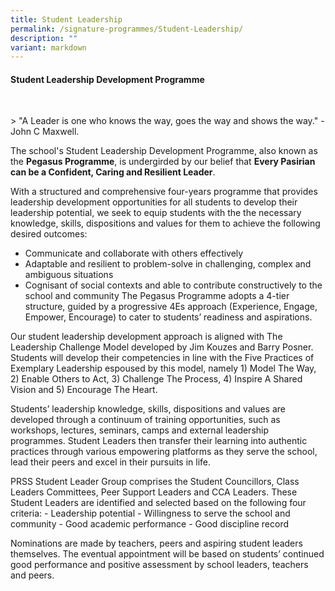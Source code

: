 ```yaml
---
title: Student Leadership
permalink: /signature-programmes/Student-Leadership/
description: ""
variant: markdown
---
```

#### **Student Leadership Development Programme**  
<br>

&gt; "A Leader is one who knows the way, goes the way and shows the way." - John C Maxwell. 

The school's Student Leadership Development Programme, also known as the **Pegasus Programme**, is undergirded by our belief that **Every Pasirian can be a Confident, Caring and Resilient Leader**. 

With a structured and comprehensive four-years programme that provides leadership development opportunities for all students to develop their leadership potential, we seek to equip students with the the necessary knowledge, skills, dispositions and values for them to achieve the following desired outcomes: 
* Communicate and collaborate with others effectively
* Adaptable and resilient to problem-solve in challenging, complex and ambiguous situations
* Cognisant of social contexts and able to contribute constructively to the school and community The Pegasus Programme adopts a 4-tier structure, guided by a progressive 4Es approach (Experience, Engage, Empower, Encourage) to cater to students’ readiness and aspirations.

Our student leadership development approach is aligned with The Leadership Challenge Model developed by Jim Kouzes and Barry Posner. Students will develop their competencies in line with the Five Practices of Exemplary Leadership espoused by this model, namely 1) Model The Way, 2) Enable Others to Act, 3) Challenge The Process, 4) Inspire A Shared Vision and 5) Encourage The Heart.


Students’ leadership knowledge, skills, dispositions and values are developed through a continuum of training opportunities, such as workshops, lectures, seminars, camps and external leadership programmes. Student Leaders then transfer their learning into authentic practices through various empowering platforms as they serve the school, lead their peers and excel in their pursuits in life. 

PRSS Student Leader Group comprises the Student Councillors, Class Leaders Committees, Peer Support Leaders and CCA Leaders. These Student Leaders are identified and selected based on the following four criteria: - Leadership potential - Willingness to serve the school and community - Good academic performance - Good discipline record 

Nominations are made by teachers, peers and aspiring student leaders themselves. The eventual appointment will be based on students’ continued good performance and positive assessment by school leaders, teachers and peers.